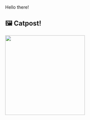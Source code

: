 Hello there!



## 🖼️ Catpost!

<sub>
    <img src="https://cdn2.thecatapi.com/images/ctqvQXsvY.jpg" height="256">
</sub>

